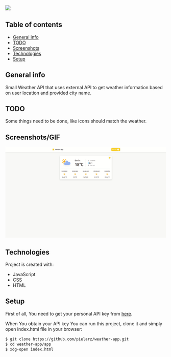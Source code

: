 <img src="https://img.shields.io/badge/status-in%20progress-blue">

## Table of contents

- [General info](#general-info)
- [TODO](#todo)
- [Screenshots](#screenshots/gif)
- [Technologies](#technologies)
- [Setup](#setup)

## General info

Small Weather API that uses external API to get weather information based on user location and provided city name.

## TODO

Some things need to be done, like icons should match the weather.

## Screenshots/GIF

<img src="img/presentation.gif">

## Technologies

Project is created with:

- JavaScript
- CSS
- HTML

## Setup

First of all, You need to get your personal API key from [here](https://openweathermap.org/api).

When You obtain your API key You can run this project, clone it and simply open index.html file in your browser:

```
$ git clone https://github.com/pielarz/weather-app.git
$ cd weather-app/app
$ xdg-open index.html
```
